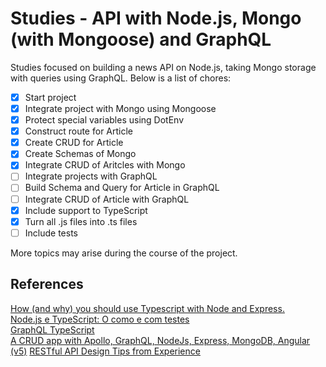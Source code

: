 # **Studies - API with Node.js, Mongo (with Mongoose) and GraphQL**

Studies focused on building a news API on Node.js, taking Mongo storage with queries using GraphQL. Below is a list of chores:

- [x] Start project
- [x] Integrate project with Mongo using Mongoose
- [x] Protect special variables using DotEnv
- [x] Construct route for Article
- [x] Create CRUD for Article
- [x] Create Schemas of Mongo
- [x] Integrate CRUD of Aritcles with Mongo
- [ ] Integrate projects with GraphQL
- [ ] Build Schema and Query for Article in GraphQL
- [ ] Integrate CRUD of Article with GraphQL
- [x] Include support to TypeScript
- [x] Turn all .js files into .ts files
- [ ] Include tests

More topics may arise during the course of the project.

## **References**

[How (and why) you should use Typescript with Node and Express.](https://medium.com/javascript-in-plain-english/typescript-with-node-and-express-js-why-when-and-how-eb6bc73edd5d)  
[Node.js e TypeScript: O como e com testes](https://medium.com/@oieduardorabelo/node-js-e-typescript-o-como-e-com-testes-7affce2c02a8)  
[GraphQL TypeScript](https://pusher.com/tutorials/graphql-typescript)  
[A CRUD app with Apollo, GraphQL, NodeJs, Express, MongoDB, Angular (v5)](https://blog.cloudboost.io/a-crud-app-with-apollo-graphql-nodejs-express-mongodb-angular5-2874111cd6a5)
[RESTful API Design Tips from Experience](https://medium.com/studioarmix/learn-restful-api-design-ideals-c5ec915a430f)